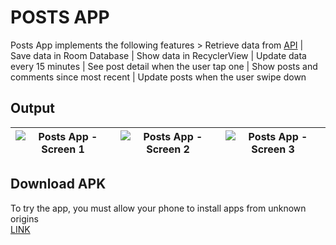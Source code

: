 # POSTS APP
Posts App implements the following features > Retrieve data from [API](https://jsonplaceholder.typicode.com/) | Save data in Room Database | Show data in RecyclerView | Update data every 15 minutes | See post detail when the user tap one | Show posts and comments since most recent | Update posts when the user swipe down

## Output 
![Posts App - Screen 1](https://res.cloudinary.com/duslwidi8/image/upload/v1642781333/WhatsApp_Image_2022-01-21_at_11.07.21_AM_2_xsqyjh.jpg) | ![Posts App - Screen 2](https://res.cloudinary.com/duslwidi8/image/upload/v1642781333/WhatsApp_Image_2022-01-21_at_11.07.21_AM_przjjg.jpg)| ![Posts App - Screen 3](https://res.cloudinary.com/duslwidi8/image/upload/v1642781333/WhatsApp_Image_2022-01-21_at_11.07.21_AM_1_spnznd.jpg)
:-------------------------:|:-------------------------:|:-------------------------:

## Download APK
To try the app, you must allow your phone to install apps from unknown origins<br/>
[LINK](https://drive.google.com/file/d/1YJTPvvJFJC0Xsi6UemKpGlyxmkTW0ewR/view?usp=sharing)
